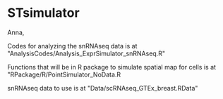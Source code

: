 # STsimulator

Anna,

Codes for analyzing the snRNAseq data is at "AnalysisCodes/Analysis_ExprSimulator_snRNAseq.R"

Functions that will be in R package to simulate spatial map for cells is at "RPackage/R/PointSimulator_NoData.R

snRNAseq data to use is at "Data/scRNAseq_GTEx_breast.RData"